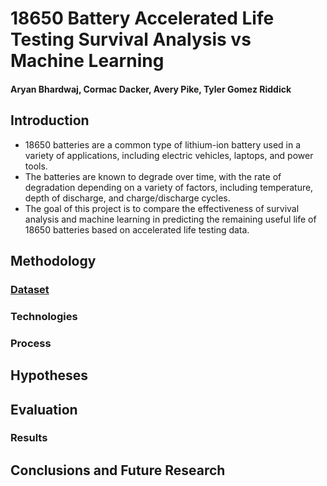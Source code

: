 # 18650 Battery Accelerated Life Testing Survival Analysis vs Machine Learning

#### Aryan Bhardwaj, Cormac Dacker, Avery Pike, Tyler Gomez Riddick

## Introduction
- 18650 batteries are a common type of lithium-ion battery used in a variety of applications, including electric vehicles, laptops, and power tools.
- The batteries are known to degrade over time, with the rate of degradation depending on a variety of factors, including temperature, depth of discharge, and charge/discharge cycles.
- The goal of this project is to compare the effectiveness of survival analysis and machine learning in predicting the remaining useful life of 18650 batteries based on accelerated life testing data.

## Methodology

### [Dataset](https://ntrs.nasa.gov/citations/20230014884)

### Technologies

### Process

## Hypotheses

## Evaluation

### Results

## Conclusions and Future Research
